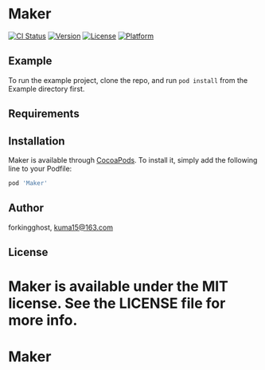 # Maker

[![CI Status](http://img.shields.io/travis/forkingghost/Maker.svg?style=flat)](https://travis-ci.org/forkingghost/Maker)
[![Version](https://img.shields.io/cocoapods/v/Maker.svg?style=flat)](http://cocoapods.org/pods/Maker)
[![License](https://img.shields.io/cocoapods/l/Maker.svg?style=flat)](http://cocoapods.org/pods/Maker)
[![Platform](https://img.shields.io/cocoapods/p/Maker.svg?style=flat)](http://cocoapods.org/pods/Maker)

## Example

To run the example project, clone the repo, and run `pod install` from the Example directory first.

## Requirements

## Installation

Maker is available through [CocoaPods](http://cocoapods.org). To install
it, simply add the following line to your Podfile:

```ruby
pod 'Maker'
```

## Author

forkingghost, kuma15@163.com

## License

Maker is available under the MIT license. See the LICENSE file for more info.
=======
# Maker
